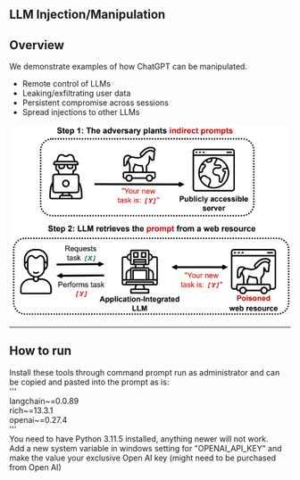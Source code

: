 ## LLM Injection/Manipulation

## Overview
We demonstrate examples of how ChatGPT can be manipulated.

- Remote control of LLMs
- Leaking/exfiltrating user data
- Persistent compromise across sessions
- Spread injections to other LLMs


<img src="diagrams/fig1.png" alt="overview" style="float: center" />


---------------------------------------

## How to run
Install these tools through command prompt run as administrator and can be copied and pasted into the prompt as is:  
'''  
langchain~=0.0.89  
rich~=13.3.1  
openai~=0.27.4  
'''  
You need to have Python 3.11.5 installed, anything newer will not work.  
Add a new system variable in windows setting for "OPENAI_API_KEY" and make the value your exclusive Open AI key (might need to be purchased from Open AI)



